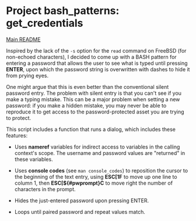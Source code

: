# Project bash_patterns: get_credentials

[Main README](README.md)

Inspired by the lack of the `-s` option for the `read`
command on FreeBSD (for non-echoed characters), I decided to
come up with a BASH pattern for entering a password that
allows the user to see what is typed until pressing **ENTER**,
upon which the password string is overwritten with dashes
to hide it from prying eyes.

One might argue that this is even better than the conventional
silent password entry.  The problem with silent entry is that
you can't see if you make a typing mistake.  This can be a major
problem when setting a new password: if you make a hidden mistake,
you may never be able to reproduce it to get access to the
password-protected asset you are trying to protect.

This script includes a function that runs a dialog, which includes
these features:

- Uses **nameref** variables for indirect access to variables in
  the calling context's scope.  The username and password values
  are "returned" in these variables.

- Uses **console codes** (see `man console_codes`) to reposition
  the cursor to the beginning of the text entry, using **ESC[1F**
  to move up one line to column 1, then **ESC[${#pwprompt}C**
  to move right the number of characters in the prompt.

- Hides the just-entered password upon pressing ENTER.

- Loops until paired password and repeat values match.

